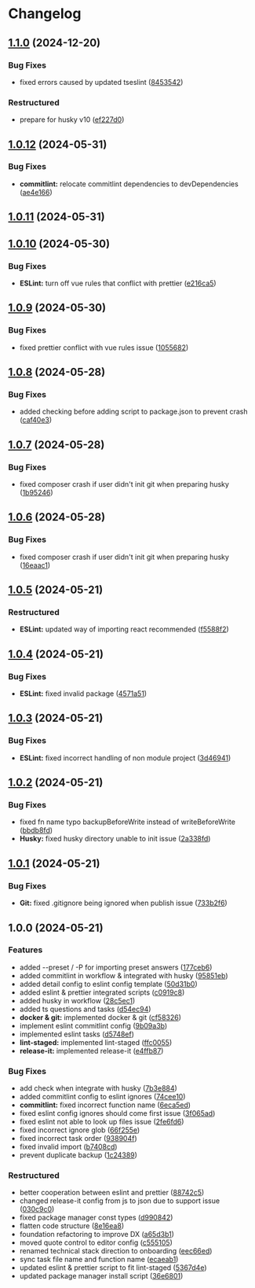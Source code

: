 # Changelog

## [1.1.0](https://github.com/chore-dev/composer/compare/v1.0.12...v1.1.0) (2024-12-20)

### Bug Fixes

- fixed errors caused by updated tseslint
  ([8453542](https://github.com/chore-dev/composer/commit/8453542cab430dfd7ca29cc300baac4f41454fd2))

### Restructured

- prepare for husky v10
  ([ef227d0](https://github.com/chore-dev/composer/commit/ef227d08ebece7c589b92dfa9514de140deb640e))

## [1.0.12](https://github.com/chore-dev/composer/compare/v1.0.11...v1.0.12) (2024-05-31)

### Bug Fixes

- **commitlint:** relocate commitlint dependencies to devDependencies
  ([ae4e166](https://github.com/chore-dev/composer/commit/ae4e166e2f272f06c93aa88ac2c20e7f966b28d6))

## [1.0.11](https://github.com/chore-dev/composer/compare/v1.0.10...v1.0.11) (2024-05-31)

## [1.0.10](https://github.com/chore-dev/composer/compare/v1.0.9...v1.0.10) (2024-05-30)

### Bug Fixes

- **ESLint:** turn off vue rules that conflict with prettier
  ([e216ca5](https://github.com/chore-dev/composer/commit/e216ca52da0b89290e2b8d503a5dceef8f0ec5de))

## [1.0.9](https://github.com/chore-dev/composer/compare/v1.0.8...v1.0.9) (2024-05-30)

### Bug Fixes

- fixed prettier conflict with vue rules issue
  ([1055682](https://github.com/chore-dev/composer/commit/1055682b431ed888dddccf868df7a862cb63df93))

## [1.0.8](https://github.com/chore-dev/composer/compare/v1.0.7...v1.0.8) (2024-05-28)

### Bug Fixes

- added checking before adding script to package.json to prevent crash
  ([caf40e3](https://github.com/chore-dev/composer/commit/caf40e37de2c46ee8810c96e8cf4ace79b712e80))

## [1.0.7](https://github.com/chore-dev/composer/compare/v1.0.6...v1.0.7) (2024-05-28)

### Bug Fixes

- fixed composer crash if user didn't init git when preparing husky
  ([1b95246](https://github.com/chore-dev/composer/commit/1b95246e2813d2259d1e6a2b32bb8317e7a74796))

## [1.0.6](https://github.com/chore-dev/composer/compare/v1.0.5...v1.0.6) (2024-05-28)

### Bug Fixes

- fixed composer crash if user didn't init git when preparing husky
  ([16eaac1](https://github.com/chore-dev/composer/commit/16eaac1873d829c62e558e7736a7696e1fda7fc7))

## [1.0.5](https://github.com/chore-dev/composer/compare/v1.0.4...v1.0.5) (2024-05-21)

### Restructured

- **ESLint:** updated way of importing react recommended
  ([f5588f2](https://github.com/chore-dev/composer/commit/f5588f2083792c12d4a90375c18a9eceb2acabba))

## [1.0.4](https://github.com/chore-dev/composer/compare/v1.0.3...v1.0.4) (2024-05-21)

### Bug Fixes

- **ESLint:** fixed invalid package
  ([4571a51](https://github.com/chore-dev/composer/commit/4571a51dd667e89ffed287d118f62e41f46a4500))

## [1.0.3](https://github.com/chore-dev/composer/compare/v1.0.2...v1.0.3) (2024-05-21)

### Bug Fixes

- **ESLint:** fixed incorrect handling of non module project
  ([3d46941](https://github.com/chore-dev/composer/commit/3d4694104c2899f1fda395a238027ca8204adc4b))

## [1.0.2](https://github.com/chore-dev/composer/compare/v1.0.1...v1.0.2) (2024-05-21)

### Bug Fixes

- fixed fn name typo backupBeforeWrite instead of writeBeforeWrite
  ([bbdb8fd](https://github.com/chore-dev/composer/commit/bbdb8fd05e1677793d47893f3fa839dcc9338dc6))
- **Husky:** fixed husky directory unable to init issue
  ([2a338fd](https://github.com/chore-dev/composer/commit/2a338fd193f56a30db5f12140217a44a8406f574))

## [1.0.1](https://github.com/chore-dev/composer/compare/v1.0.0...v1.0.1) (2024-05-21)

### Bug Fixes

- **Git:** fixed .gitignore being ignored when publish issue
  ([733b2f6](https://github.com/chore-dev/composer/commit/733b2f6f6af0bf1f85a9593e066f2df3c7d627bf))

## 1.0.0 (2024-05-21)

### Features

- added --preset / -P for importing preset answers
  ([177ceb6](https://github.com/chore-dev/composer/commit/177ceb670b8e339d7cccf553c54339a9e1de55dc))
- added commitlint in workflow & integrated with husky
  ([95851eb](https://github.com/chore-dev/composer/commit/95851eb80556d77353386920aafbd184c908d5b4))
- added detail config to eslint config template
  ([50d31b0](https://github.com/chore-dev/composer/commit/50d31b00d7a3d36ede82ac9885f84d1ae52f1854))
- added eslint & prettier integrated scripts
  ([c0919c8](https://github.com/chore-dev/composer/commit/c0919c865004176ac69903a778ce457e7f21271f))
- added husky in workflow
  ([28c5ec1](https://github.com/chore-dev/composer/commit/28c5ec1bdfcedf97df3c8ecda7d88e9f437ba039))
- added ts questions and tasks
  ([d54ec94](https://github.com/chore-dev/composer/commit/d54ec94c4c34bac57740bcadc9aa45c668dbae5a))
- **docker & git:** implemented docker & git
  ([cf58326](https://github.com/chore-dev/composer/commit/cf58326a8b7ce92eb016898a383c4879d5c37606))
- implement eslint commitlint config
  ([9b09a3b](https://github.com/chore-dev/composer/commit/9b09a3b2c1754a4de1534bd57a6033baab9e0dd0))
- implemented eslint tasks
  ([d5748ef](https://github.com/chore-dev/composer/commit/d5748efea9260ce4dd514df78dcb2af8882981ad))
- **lint-staged:** implemented lint-staged
  ([ffc0055](https://github.com/chore-dev/composer/commit/ffc0055ee841b6b8a17cdbdf15f562f9e1779707))
- **release-it:** implemented release-it
  ([e4ffb87](https://github.com/chore-dev/composer/commit/e4ffb87598d976ee1090f03192199471e513bc32))

### Bug Fixes

- add check when integrate with husky
  ([7b3e884](https://github.com/chore-dev/composer/commit/7b3e8848ab4d754b1670786afc2cedff51f3bef1))
- added commitlint config to eslint ignores
  ([74cee10](https://github.com/chore-dev/composer/commit/74cee108c1944b6f243fce9d8ba580c5a1ea26dc))
- **commitlint:** fixed incorrect function name
  ([6eca5ed](https://github.com/chore-dev/composer/commit/6eca5ed635e63c875342ae3a57021021d50b6c40))
- fixed eslint config ignores should come first issue
  ([3f065ad](https://github.com/chore-dev/composer/commit/3f065ad92c9abcbca46cf01dd975293a9abf8b5d))
- fixed eslint not able to look up files issue
  ([2fe6fd6](https://github.com/chore-dev/composer/commit/2fe6fd602ee75bdab6e85cd114060ceeb1647ad3))
- fixed incorrect ignore glob
  ([66f255e](https://github.com/chore-dev/composer/commit/66f255ed7ee5fa2870b6f6a967ca9ed8f936390f))
- fixed incorrect task order
  ([938904f](https://github.com/chore-dev/composer/commit/938904f7a7281e8ce0481b8f85d88f9abfec15a8))
- fixed invalid import
  ([b7408cd](https://github.com/chore-dev/composer/commit/b7408cd3b981c9797cef814d2c419694ded82ec5))
- prevent duplicate backup
  ([1c24389](https://github.com/chore-dev/composer/commit/1c24389360582d6c612f0e854d9343690125d733))

### Restructured

- better cooperation between eslint and prettier
  ([88742c5](https://github.com/chore-dev/composer/commit/88742c54b9d484d7b99dc376a1e50e089bf7b3b9))
- changed release-it config from js to json due to support issue
  ([030c9c0](https://github.com/chore-dev/composer/commit/030c9c07e8f71a8dce5d08d300a9c50e5a6b71e7))
- fixed package manager const types
  ([d990842](https://github.com/chore-dev/composer/commit/d990842555db3ddd196d7484e6ac656e1379c1b1))
- flatten code structure
  ([8e16ea8](https://github.com/chore-dev/composer/commit/8e16ea895ba8a4b3d05259a922fec6749c158802))
- foundation refactoring to improve DX
  ([a65d3b1](https://github.com/chore-dev/composer/commit/a65d3b1fbe3b9a8287820011b5a012685fdfd902))
- moved quote control to editor config
  ([c555105](https://github.com/chore-dev/composer/commit/c555105e78310f32f58f7fef1cd9710e13bdf283))
- renamed technical stack direction to onboarding
  ([eec66ed](https://github.com/chore-dev/composer/commit/eec66ed83d16a6da20ce494e30647f526b8e095c))
- sync task file name and function name
  ([ecaeab1](https://github.com/chore-dev/composer/commit/ecaeab1cbf9cb14f0f49952bbca6290a46edb2b6))
- updated eslint & prettier script to fit lint-staged
  ([5367d4e](https://github.com/chore-dev/composer/commit/5367d4e735e90fe9ab0f90a781d309db72ce07e8))
- updated package manager install script
  ([36e6801](https://github.com/chore-dev/composer/commit/36e6801b69581a40ce08f0a91cab8bac97e02485))
